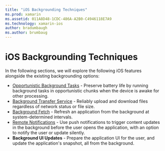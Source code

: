 ```yaml
---
title: "iOS Backgrounding Techniques"
ms.prod: xamarin
ms.assetid: 011A8D48-1CDC-486A-A2B0-C4946118E7A9
ms.technology: xamarin-ios
author: bradumbaugh
ms.author: brumbaug
---
```


# iOS Backgrounding Techniques

In the following sections, we will explore the following iOS features alongside the existing backgrounding options:

-  [Opportunistic Background Tasks](~/ios/app-fundamentals/backgrounding/ios-backgrounding-techniques/ios-backgrounding-with-tasks.md#background_tasks_in_iOS_7) - Preserve battery life by running background tasks in opportunistic chunks when the device is awake for other processing.
-  [Background Transfer Service](~/ios/app-fundamentals/backgrounding/ios-backgrounding-techniques/ios-backgrounding-with-tasks.md#background-transfers) - Reliably upload and download files regardless of network status or file size.
-  [Background Fetch](~/ios/app-fundamentals/backgrounding/ios-backgrounding-techniques/updating-an-application-in-the-background.md#background_fetch) - Refresh an application from the background at system-determined intervals.
-  [Remote Notifications](~/ios/app-fundamentals/backgrounding/ios-backgrounding-techniques/updating-an-application-in-the-background.md#remote_notifications) - Use push notifications to trigger content updates in the background before the user opens the application, with an option to notify the user or update silently.
-  **Background UI Updates** - Prepare the application UI for the user, and update the application's snapshot, all from the background.
